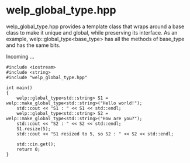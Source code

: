 # welp_global_type.hpp

welp_global_type.hpp provides a template class that wraps around a base class to make it unique and global, while preserving its interface. As an example, welp::global_type<base_type> has all the methods of base_type and has the same bits.

Incoming ...

	#include <iostream>
	#include <string>
	#include "welp_global_type.hpp"
 	   
	int main()
	{
		welp::global_type<std::string> S1 = welp::make_global_type<std::string>("Hello world!");
		std::cout << "S1 : " << S1 << std::endl;
		welp::global_type<std::string> S2 = welp::make_global_type<std::string>("How are you?");
		std::cout << "S2 : " << S2 << std::endl;
		S1.resize(5);
		std::cout << "S1 resized to 5, so S2 : " << S2 << std::endl;
		
		std::cin.get();
		return 0;
	}
